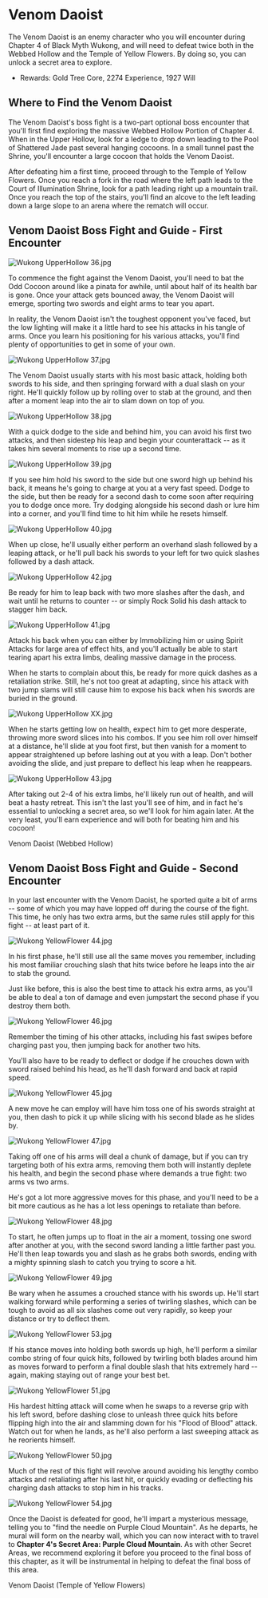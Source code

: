 # Venom Daoist

The Venom Daoist is an enemy character who you will encounter during Chapter 4 of Black Myth Wukong, and will need to defeat twice both in the Webbed Hollow and the Temple of Yellow Flowers. By doing so, you can unlock a secret area to explore. 

  * Rewards: Gold Tree Core, 2274 Experience, 1927 Will

## Where to Find the Venom Daoist

The Venom Daoist's boss fight is a two-part optional boss encounter that you'll first find exploring the massive Webbed Hollow Portion of Chapter 4. When in the Upper Hollow, look for a ledge to drop down leading to the Pool of Shattered Jade past several hanging cocoons. In a small tunnel past the Shrine, you'll encounter a large cocoon that holds the Venom Daoist. 

After defeating him a first time, proceed through to the Temple of Yellow Flowers. Once you reach a fork in the road where the left path leads to the Court of Illumination Shrine, look for a path leading right up a mountain trail. Once you reach the top of the stairs, you'll find an alcove to the left leading down a large slope to an arena where the rematch will occur. 

## Venom Daoist Boss Fight and Guide - First Encounter

![Wukong UpperHollow 36.jpg](https://oyster.ignimgs.com/mediawiki/apis.ign.com/black-myth-wukong/7/7b/Wukong_UpperHollow_36.jpg)

To commence the fight against the Venom Daoist, you'll need to bat the Odd Cocoon around like a pinata for awhile, until about half of its health bar is gone. Once your attack gets bounced away, the Venom Daoist will emerge, sporting two swords and eight arms to tear you apart. 

In reality, the Venom Daoist isn't the toughest opponent you've faced, but the low lighting will make it a little hard to see his attacks in his tangle of arms. Once you learn his positioning for his various attacks, you'll find plenty of opportunities to get in some of your own. 

![Wukong UpperHollow 37.jpg](https://oyster.ignimgs.com/mediawiki/apis.ign.com/black-myth-wukong/f/f5/Wukong_UpperHollow_37.jpg)

The Venom Daoist usually starts with his most basic attack, holding both swords to his side, and then springing forward with a dual slash on your right. He'll quickly follow up by rolling over to stab at the ground, and then after a moment leap into the air to slam down on top of you. 

![Wukong UpperHollow 38.jpg](https://oyster.ignimgs.com/mediawiki/apis.ign.com/black-myth-wukong/3/3e/Wukong_UpperHollow_38.jpg)

With a quick dodge to the side and behind him, you can avoid his first two attacks, and then sidestep his leap and begin your counterattack -- as it takes him several moments to rise up a second time. 

![Wukong UpperHollow 39.jpg](https://oyster.ignimgs.com/mediawiki/apis.ign.com/black-myth-wukong/3/36/Wukong_UpperHollow_39.jpg)

If you see him hold his sword to the side but one sword high up behind his back, it means he's going to charge at you at a very fast speed. Dodge to the side, but then be ready for a second dash to come soon after requiring you to dodge once more. Try dodging alongside his second dash or lure him into a corner, and you'll find time to hit him while he resets himself. 

![Wukong UpperHollow 40.jpg](https://oyster.ignimgs.com/mediawiki/apis.ign.com/black-myth-wukong/f/f7/Wukong_UpperHollow_40.jpg)

When up close, he'll usually either perform an overhand slash followed by a leaping attack, or he'll pull back his swords to your left for two quick slashes followed by a dash attack. 

![Wukong UpperHollow 42.jpg](https://oyster.ignimgs.com/mediawiki/apis.ign.com/black-myth-wukong/2/21/Wukong_UpperHollow_42.jpg)

Be ready for him to leap back with two more slashes after the dash, and wait until he returns to counter -- or simply Rock Solid his dash attack to stagger him back. 

![Wukong UpperHollow 41.jpg](https://oyster.ignimgs.com/mediawiki/apis.ign.com/black-myth-wukong/0/0d/Wukong_UpperHollow_41.jpg)

Attack his back when you can either by Immobilizing him or using Spirit Attacks for large area of effect hits, and you'll actually be able to start tearing apart his extra limbs, dealing massive damage in the process. 

When he starts to complain about this, be ready for more quick dashes as a retaliation strike. Still, he's not too great at adapting, since his attack with two jump slams will still cause him to expose his back when his swords are buried in the ground. 

![Wukong UpperHollow XX.jpg](https://oyster.ignimgs.com/mediawiki/apis.ign.com/black-myth-wukong/a/af/Wukong_UpperHollow_XX.jpg)

When he starts getting low on health, expect him to get more desperate, throwing more sword slices into his combos. If you see him roll over himself at a distance, he'll slide at you foot first, but then vanish for a moment to appear straightened up before lashing out at you with a leap. Don't bother avoiding the slide, and just prepare to deflect his leap when he reappears. 

![Wukong UpperHollow 43.jpg](https://oyster.ignimgs.com/mediawiki/apis.ign.com/black-myth-wukong/2/2d/Wukong_UpperHollow_43.jpg)

After taking out 2-4 of his extra limbs, he'll likely run out of health, and will beat a hasty retreat. This isn't the last you'll see of him, and in fact he's essential to unlocking a secret area, so we'll look for him again later. At the very least, you'll earn experience and will both for beating him and his cocoon! 

Venom Daoist (Webbed Hollow)

## Venom Daoist Boss Fight and Guide - Second Encounter

In your last encounter with the Venom Daoist, he sported quite a bit of arms -- some of which you may have lopped off during the course of the fight. This time, he only has two extra arms, but the same rules still apply for this fight -- at least part of it. 

![Wukong YellowFlower 44.jpg](https://oyster.ignimgs.com/mediawiki/apis.ign.com/black-myth-wukong/8/82/Wukong_YellowFlower_44.jpg)

In his first phase, he'll still use all the same moves you remember, including his most familiar crouching slash that hits twice before he leaps into the air to stab the ground. 

Just like before, this is also the best time to attack his extra arms, as you'll be able to deal a ton of damage and even jumpstart the second phase if you destroy them both. 

![Wukong YellowFlower 46.jpg](https://oyster.ignimgs.com/mediawiki/apis.ign.com/black-myth-wukong/a/ac/Wukong_YellowFlower_46.jpg)

Remember the timing of his other attacks, including his fast swipes before charging past you, then jumping back for another two hits. 

You'll also have to be ready to deflect or dodge if he crouches down with sword raised behind his head, as he'll dash forward and back at rapid speed. 

![Wukong YellowFlower 45.jpg](https://oyster.ignimgs.com/mediawiki/apis.ign.com/black-myth-wukong/5/50/Wukong_YellowFlower_45.jpg)

A new move he can employ will have him toss one of his swords straight at you, then dash to pick it up while slicing with his second blade as he slides by. 

![Wukong YellowFlower 47.jpg](https://oyster.ignimgs.com/mediawiki/apis.ign.com/black-myth-wukong/7/71/Wukong_YellowFlower_47.jpg)

Taking off one of his arms will deal a chunk of damage, but if you can try targeting both of his extra arms, removing them both will instantly deplete his health, and begin the second phase where demands a true fight: two arms vs two arms. 

He's got a lot more aggressive moves for this phase, and you'll need to be a bit more cautious as he has a lot less openings to retaliate than before. 

![Wukong YellowFlower 48.jpg](https://oyster.ignimgs.com/mediawiki/apis.ign.com/black-myth-wukong/8/8b/Wukong_YellowFlower_48.jpg)

To start, he often jumps up to float in the air a moment, tossing one sword after another at you, with the second sword landing a little farther past you. He'll then leap towards you and slash as he grabs both swords, ending with a mighty spinning slash to catch you trying to score a hit. 

![Wukong YellowFlower 49.jpg](https://oyster.ignimgs.com/mediawiki/apis.ign.com/black-myth-wukong/b/b5/Wukong_YellowFlower_49.jpg)

Be wary when he assumes a crouched stance with his swords up. He'll start walking forward while performing a series of twirling slashes, which can be tough to avoid as all six slashes come out very rapidly, so keep your distance or try to deflect them. 

![Wukong YellowFlower 53.jpg](https://oyster.ignimgs.com/mediawiki/apis.ign.com/black-myth-wukong/4/41/Wukong_YellowFlower_53.jpg)

If his stance moves into holding both swords up high, he'll perform a similar combo string of four quick hits, followed by twirling both blades around him as moves forward to perform a final double slash that hits extremely hard -- again, making staying out of range your best bet. 

![Wukong YellowFlower 51.jpg](https://oyster.ignimgs.com/mediawiki/apis.ign.com/black-myth-wukong/2/2b/Wukong_YellowFlower_51.jpg)

His hardest hitting attack will come when he swaps to a reverse grip with his left sword, before dashing close to unleash three quick hits before flipping high into the air and slamming down for his "Flood of Blood" attack. Watch out for when he lands, as he'll also perform a last sweeping attack as he reorients himself. 

![Wukong YellowFlower 50.jpg](https://oyster.ignimgs.com/mediawiki/apis.ign.com/black-myth-wukong/1/11/Wukong_YellowFlower_50.jpg)

Much of the rest of this fight will revolve around avoiding his lengthy combo attacks and retaliating after his last hit, or quickly evading or deflecting his charging dash attacks to stop him in his tracks. 

![Wukong YellowFlower 54.jpg](https://oyster.ignimgs.com/mediawiki/apis.ign.com/black-myth-wukong/3/39/Wukong_YellowFlower_54.jpg)

Once the Daoist is defeated for good, he'll impart a mysterious message, telling you to "find the needle on Purple Cloud Mountain". As he departs, he mural will form on the nearby wall, which you can now interact with to travel to **Chapter 4's Secret Area: Purple Cloud Mountain**. As with other Secret Areas, we recommend exploring it before you proceed to the final boss of this chapter, as it will be instrumental in helping to defeat the final boss of this area. 

Venom Daoist (Temple of Yellow Flowers)
